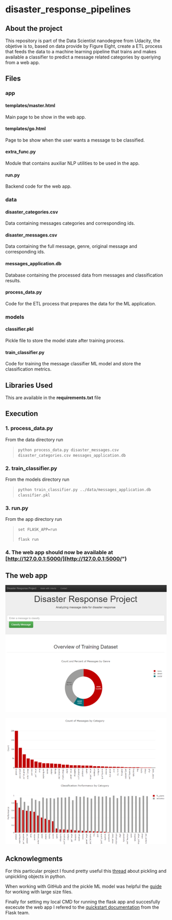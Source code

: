 # disaster_response_pipelines

## About the project

This repository is part of the Data Scientist nanodegree from Udacity, the objetive is to, based on data provide by Figure Eight, create a ETL process that feeds the data to a machine learning pipeline that trains and makes available a classifier to predict a message related categories by queriying from a web app.

## Files

### app
#### templates/master.html
Main page to be show in the web app.

#### templates/go.html
Page to be show when the user wants a message to be classified.

#### extra_func.py
Module that contains auxiliar NLP utilities to be used in the app.

#### run.py
Backend code for the web app.

### data
#### disaster_categories.csv
Data containing messages categories and corresponding ids.

#### disaster_messages.csv
Data containing the full message, genre, original message and corresponding ids.

#### messages_application.db
Database containing the processed data from messages and classification results.

#### process_data.py
Code for the ETL process that prepares the data for the ML application.

### models
#### classifier.pkl
Pickle file to store the model state after training process.

#### train_classifier.py
Code for training the message classifier ML model and store the classification metrics.

## Libraries Used

This are available in the **requirements.txt** file

## Execution

### 1. process_data.py

From the data directory run

> `python process_data.py disaster_messages.csv disaster_categories.csv messages_application.db`

### 2. train_classifier.py

From the models directory run

> `python train_classifier.py ../data/messages_application.db classifier.pkl`

### 3. run.py

From the app directory run

>`set FLASK_APP=run`
>
>`flask run`

### 4. The web app should now be available at [http://127.0.0.1:5000/](http://127.0.0.1:5000/")

## The web app

![First screenshot](https://github.com/lccrurod/disaster_response_pipeline/blob/master/assets/screenshot1.PNG)

![Second screenshot](https://github.com/lccrurod/disaster_response_pipeline/blob/master/assets/screenshot2.PNG)


## Acknowlegments

For this particular project I found pretty useful this [thread](https://stackoverflow.com/questions/27732354/unable-to-load-files-using-pickle-and-multiple-modules, "stackoverflow") about pickling and unpickling objects in python.

When working with GitHub and the pickle ML model was helpful the [guide](https://git-lfs.github.com./,'git-lfs') for working with large size files.

Finally for setting my local CMD for running the flask app and succesfully excecute the web app I refered to the  [quickstart documentation](https://flask.palletsprojects.com/en/2.0.x/quickstart/, "flask-doc") from the Flask team.
